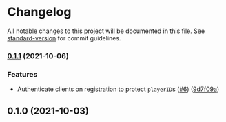 # Changelog

All notable changes to this project will be documented in this file. See [standard-version](https://github.com/conventional-changelog/standard-version) for commit guidelines.

### [0.1.1](https://github.com/boardgameio/p2p/compare/v0.1.0...v0.1.1) (2021-10-06)


### Features

* Authenticate clients on registration to protect `playerID`s ([#6](https://github.com/boardgameio/p2p/issues/6)) ([9d7f09a](https://github.com/boardgameio/p2p/commit/9d7f09aa087d94090cbcf1ec31be3f8fb1af991e))

## 0.1.0 (2021-10-03)
